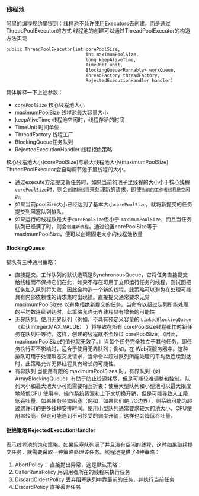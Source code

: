 
### 线程池
阿里的编程规约里提到：线程池不允许使用Executors去创建，而是通过ThreadPoolExecutor的方式
线程池的创建可以通过ThreadPoolExecutor的构造方法实现
```
public ThreadPoolExecutor(int corePoolSize,
                              int maximumPoolSize,
                              long keepAliveTime,
                              TimeUnit unit,
                              BlockingQueue<Runnable> workQueue,
                              ThreadFactory threadFactory,
                              RejectedExecutionHandler handler)
```

具体解释一下上述参数：
- `corePoolSize` 核心线程池大小
- maximumPoolSize 线程池最大容量大小
- keepAliveTime 线程池空闲时，线程存活的时间
- TimeUnit 时间单位
- ThreadFactory 线程工厂
- BlockingQueue任务队列
- RejectedExecutionHandler 线程拒绝策略

核心线程池大小(corePoolSize)与最大线程池大小(maximumPoolSize)
ThreadPoolExecutor会自动调节池子里线程的大小。
- 通过execute方法提交新任务时，如果当前的池子里线程的大小小于核心线程 `corePoolSize`时，则会`创建新线程`来处理新的请求，即使`当前的工作者线程是空闲的`。
- 如果当前poolSize大小已经达到了基本大小`corePoolSize`，就将新提交的任务提交到阻塞队列排队。
- 如果运行的线程数是大于`corePoolSize`但小于 `maximumPoolSize`，而且当任务队列已经满了时，则会`创建新线程`。通过设置corePoolSize等于maximumPoolSize，便可以创建固定大小的线程池数量

#### BlockingQueue<Runnable>
排队有三种通用策略：
- 直接提交。工作队列的默认选项是SynchronousQueue，它将任务直接提交给线程而不保持它们在此，如果不存在可用于立即运行任务的线程，则试图把任务加入队列将失败，因此会构造一个新的线程。此策略可以避免在处理可能具有内部依赖性的请求集时出现锁。直接提交通常要求无界maximumPoolSizes 以避免拒绝新提交的任务。当命令以超过队列所能处理的平均数连续到达时，此策略允许无界线程具有增长的可能性
- 无界队列。使用无界队列（例如，不具有预定义容量的 `LinkedBlockingQueue`（默认Integer.MAX_VALUE） ）将导致在所有 corePoolSize线程都忙时新任务在队列中等待。这样，创建的线程就不会超过 corePoolSize。（因此，maximumPoolSize的值也就无效了。）当每个任务完全独立于其他任务，即任务执行互不影响时，适合于使用无界队列；例如，在 Web页服务器中。这种排队可用于处理瞬态突发请求，当命令以超过队列所能处理的平均数连续到达时，此策略允许无界线程具有增长的可能性。
- 有界队列 当使用有限的 maximumPoolSizes 时，有界队列（如ArrayBlockingQueue）有助于防止资源耗尽，但是可能较难调整和控制。队列大小和最大池大小可能需要相互折衷：使用大型队列和小型池可以最大限度地降低CPU 使用率、操作系统资源和上下文切换开销，但是可能导致人工降低吞吐量。如果任务频繁阻塞（例如，如果它们是 I/O边界），则系统可能为超过您许可的更多线程安排时间。使用小型队列通常要求较大的池大小，CPU使用率较高，但是可能遇到不可接受的调度开销，这样也会降低吞吐量。

#### 拒绝策略 RejectedExecutionHandler
表示线程池的饱和策略。如果阻塞队列满了并且没有空闲的线程，这时如果继续提交任务，就需要采取一种策略处理该任务。线程池提供了4种策略：
1. AbortPolicy： 直接抛出异常，这是默认策略；
2. CallerRunsPolicy 用调用者所在的线程来执行任务
3. DiscardOldestPolicy 丢弃阻塞队列中靠最前的任务，并执行当前任务
4. DiscardPolicy 直接丢弃任务
